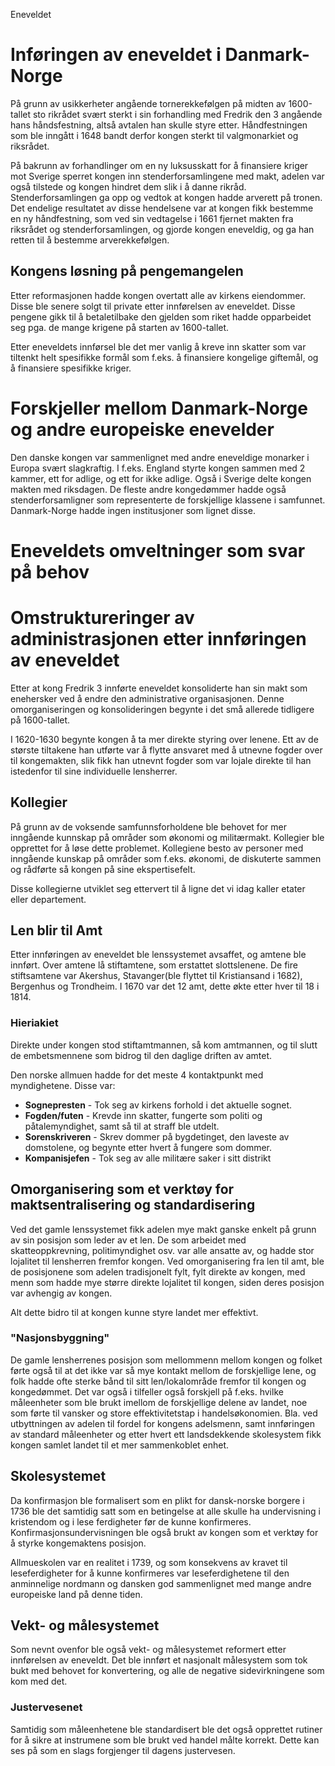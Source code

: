 Eneveldet

# Inføringen av eneveldet i Danmark-Norge
På grunn av usikkerheter angående tornerekkefølgen på midten av 1600-tallet sto rikrådet svært sterkt i sin forhandling med Fredrik den 3 angående hans håndsfestning, altså avtalen han skulle styre etter. Håndfestningen som ble inngått i 1648 bandt derfor kongen sterkt til valgmonarkiet og riksrådet.

På bakrunn av forhandlinger om en ny luksusskatt for å finansiere kriger mot Sverige sperret kongen inn stenderforsamlingene med makt, adelen var også tilstede og kongen hindret dem slik i å danne rikråd. Stenderforsamlingen ga opp og vedtok at kongen hadde arverett på tronen. Det endelige resultatet av disse hendelsene var at kongen fikk bestemme en ny håndfestning, som ved sin vedtagelse i 1661 fjernet makten fra riksrådet og stenderforsamlingen, og gjorde kongen eneveldig, og ga han retten til å bestemme arverekkefølgen.

## Kongens løsning på pengemangelen
Etter reformasjonen hadde kongen overtatt alle av kirkens eiendommer. Disse ble senere solgt til private etter innførelsen av eneveldet. Disse pengene gikk til å betaletilbake den gjelden som riket hadde opparbeidet seg pga. de mange krigene på starten av 1600-tallet.

Etter eneveldets innførsel ble det mer vanlig å kreve inn skatter som var tiltenkt helt spesifikke formål som f.eks. å finansiere kongelige giftemål, og å finansiere spesifikke kriger.

# Forskjeller mellom Danmark-Norge og andre europeiske enevelder
Den danske kongen var sammenlignet med andre eneveldige monarker i Europa svært slagkraftig. I f.eks. England styrte kongen sammen med 2 kammer, ett for adlige, og ett for ikke adlige. Også i Sverige delte kongen makten med riksdagen. De fleste andre kongedømmer hadde også stenderforsamligner som representerte de forskjellige klassene i samfunnet. Danmark-Norge hadde ingen institusjoner som lignet disse.

# Eneveldets omveltninger som svar på behov


# Omstruktureringer av administrasjonen etter innføringen av eneveldet
Etter at kong Fredrik 3 innførte eneveldet konsoliderte han sin makt som enehersker ved å endre den administrative organisasjonen. Denne omorganiseringen og konsolideringen begynte i det små allerede tidligere på 1600-tallet.

I 1620-1630 begynte kongen å ta mer direkte styring over lenene. Ett av de største tiltakene han utførte var å flytte ansvaret med å utnevne fogder over til kongemakten, slik fikk han utnevnt fogder som var lojale direkte til han istedenfor til sine individuelle lensherrer.

## Kollegier
På grunn av de voksende samfunnsforholdene ble behovet for mer inngående kunnskap på områder som økonomi og militærmakt. Kollegier ble opprettet for å løse dette problemet. Kollegiene besto av personer med inngående kunskap på områder som f.eks. økonomi, de diskuterte sammen og rådførte så kongen på sine ekspertisefelt.

Disse kollegierne utviklet seg ettervert til å ligne det vi idag kaller etater eller departement.

## Len blir til Amt
Etter innføringen av eneveldet ble lenssystemet avsaffet, og amtene ble innført. Over amtene lå stiftamtene, som erstattet slottslenene. De fire stiftsamtene var Akershus, Stavanger(ble flyttet til Kristiansand i 1682), Bergenhus og Trondheim. I 1670 var det 12 amt, dette økte etter hver til 18 i 1814.

### Hieriakiet
Direkte under kongen stod stiftamtmannen, så kom amtmannen, og til slutt de embetsmennene som bidrog til den daglige driften av amtet.

Den norske allmuen hadde for det meste 4 kontaktpunkt med myndighetene. Disse var:

- **Sognepresten** - Tok seg av kirkens forhold i det aktuelle sognet.
- **Fogden/futen** - Krevde inn skatter, fungerte som politi og påtalemyndighet, samt så til at straff ble utdelt.
- **Sorenskriveren** - Skrev dommer på bygdetinget, den laveste av domstolene, og begynte etter hvert å fungere som dommer.
- **Kompanisjefen** - Tok seg av alle militære saker i sitt distrikt

## Omorganisering som et verktøy for maktsentralisering og standardisering
Ved det gamle lenssystemet fikk adelen mye makt ganske enkelt på grunn av sin posisjon som leder av et len. De som arbeidet med skatteoppkrevning, politimyndighet osv. var alle ansatte av, og hadde stor lojalitet til lensherren fremfor kongen. Ved omorganisering fra len til amt, ble de posisjonene som adelen tradisjonelt fylt, fylt direkte av kongen, med menn som hadde mye større direkte lojalitet til kongen, siden deres posisjon var avhengig av kongen.

Alt dette bidro til at kongen kunne styre landet mer effektivt.

### "Nasjonsbyggning"
De gamle lensherrenes posisjon som mellommenn mellom kongen og folket førte også til at det ikke var så mye kontakt mellom de forskjellige lene, og folk hadde ofte sterke bånd til sitt len/lokalområde fremfor til kongen og kongedømmet. Det var også i tilfeller også forskjell på f.eks. hvilke måleenheter som ble brukt imellom de forskjellige delene av landet, noe som førte til vansker og store effektivitetstap i handelsøkonomien. Bla. ved utbyttningen av adelen til fordel for kongens adelsmenn, samt innføringen av standard måleenheter og etter hvert ett landsdekkende skolesystem fikk kongen samlet landet til et mer sammenkoblet enhet.

## Skolesystemet
Da konfirmasjon ble formalisert som en plikt for dansk-norske borgere i 1736 ble det samtidig satt som en betingelse at alle skulle ha undervisning i kristendom og i lese ferdigheter før de kunne konfirmeres. Konfirmasjonsundervisningen ble også brukt av kongen som et verktøy for å styrke kongemaktens posisjon.

Allmueskolen var en realitet i 1739, og som konsekvens av kravet til leseferdigheter for å kunne konfirmeres var leseferdighetene til den anminnelige nordmann og dansken god sammenlignet med mange andre europeiske land på denne tiden.

## Vekt- og målesystemet
Som nevnt ovenfor ble også vekt- og målesystemet reformert etter innførelsen av eneveldt. Det ble innført et nasjonalt målesystem som tok bukt med behovet for konvertering, og alle de negative sidevirkningene som kom med det.

### Justervesenet
Samtidig som måleenhetene ble standardisert ble det også opprettet rutiner for å sikre at instrumene som ble brukt ved handel målte korrekt. Dette kan ses på som en slags forgjenger til dagens justervesen.